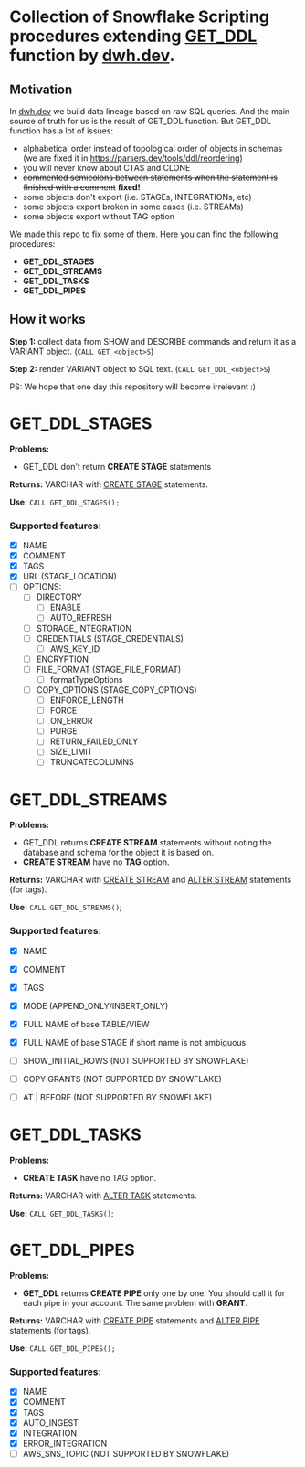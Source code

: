 # Collection of Snowflake Scripting procedures extending [GET_DDL](https://docs.snowflake.com/en/sql-reference/functions/get_ddl.html) function by [dwh.dev](https://dwh.dev).


## Motivation
In [dwh.dev](https://dwh.dev) we build data lineage based on raw SQL queries. And the main source of truth for us is the result of GET_DDL function.
But GET_DDL function has a lot of issues:
  - alphabetical order instead of topological order of objects in schemas (we are fixed it in https://parsers.dev/tools/ddl/reordering)
  - you will never know about CTAS and CLONE
  - <del>commented semicolons between statements when the statement is finished with a comment</del> **fixed!**
  - some objects don't export (i.e. STAGEs, INTEGRATIONs, etc)
  - some objects export broken in some cases (i.e. STREAMs)
  - some objects export without TAG option

We made this repo to fix some of them. Here you can find the following procedures:
- **GET_DDL_STAGES**
- **GET_DDL_STREAMS**
- **GET_DDL_TASKS**
- **GET_DDL_PIPES**

## How it works
**Step 1:** collect data from SHOW and DESCRIBE commands and return it as a VARIANT object. (```CALL GET_<object>S```)

**Step 2:** render VARIANT object to SQL text. (```CALL GET_DDL_<object>S```)

PS: We hope that one day this repository will become irrelevant :)

# **GET_DDL_STAGES**
**Problems:** 
  - GET_DDL don't return **CREATE STAGE** statements

**Returns:** VARCHAR with [CREATE STAGE](https://docs.snowflake.com/en/sql-reference/sql/create-stage.html) statements.

**Use:** ```CALL GET_DDL_STAGES();```

### Supported features:
- [x] NAME
- [x] COMMENT 
- [x] TAGS
- [x] URL (STAGE_LOCATION)
- [ ] OPTIONS:
  - [ ] DIRECTORY
    - [ ] ENABLE
    - [ ] AUTO_REFRESH
  - [ ] STORAGE_INTEGRATION
  - [ ] CREDENTIALS (STAGE_CREDENTIALS)
      - [ ] AWS_KEY_ID
  - [ ] ENCRYPTION
  - [ ] FILE_FORMAT (STAGE_FILE_FORMAT)
    - [ ] formatTypeOptions
  - [ ] COPY_OPTIONS (STAGE_COPY_OPTIONS)
    - [ ] ENFORCE_LENGTH
    - [ ] FORCE
    - [ ] ON_ERROR
    - [ ] PURGE
    - [ ] RETURN_FAILED_ONLY
    - [ ] SIZE_LIMIT
    - [ ] TRUNCATECOLUMNS

# **GET_DDL_STREAMS**
**Problems:** 
  - GET_DDL returns **CREATE STREAM** statements without noting the database and schema for the object it is based on.
  - **CREATE STREAM** have no **TAG** option.

**Returns:** VARCHAR with [CREATE STREAM](https://docs.snowflake.com/en/sql-reference/sql/create-stream.html) and [ALTER STREAM](https://docs.snowflake.com/en/sql-reference/sql/alter-stream.html) statements (for tags).

**Use:** ```CALL GET_DDL_STREAMS()```;

### Supported features:
- [x] NAME
- [x] COMMENT 
- [x] TAGS
- [x] MODE (APPEND_ONLY/INSERT_ONLY)
- [x] FULL NAME of base TABLE/VIEW
- [x] FULL NAME of base STAGE if short name is not ambiguous
- [ ] SHOW_INITIAL_ROWS (NOT SUPPORTED BY SNOWFLAKE)
- [ ] COPY GRANTS (NOT SUPPORTED BY SNOWFLAKE)
- [ ] AT | BEFORE (NOT SUPPORTED BY SNOWFLAKE)


# **GET_DDL_TASKS**
**Problems:** 
  - **CREATE TASK** have no TAG option.

**Returns:** VARCHAR with [ALTER TASK](https://docs.snowflake.com/en/sql-reference/sql/alter-task.html) statements.

**Use:** ```CALL GET_DDL_TASKS()```;

# **GET_DDL_PIPES**
**Problems:** 
  - **GET_DDL** returns **CREATE PIPE** only one by one. You should call it for each pipe in your account. The same problem with **GRANT**.

**Returns:** VARCHAR with [CREATE PIPE](https://docs.snowflake.com/en/sql-reference/sql/create-pipe.html) statements and [ALTER PIPE](https://docs.snowflake.com/en/sql-reference/sql/create-pipe.html) statements (for tags).

**Use:** ```CALL GET_DDL_PIPES();```

### Supported features:
- [x] NAME
- [x] COMMENT 
- [x] TAGS
- [x] AUTO_INGEST
- [x] INTEGRATION
- [x] ERROR_INTEGRATION
- [ ] AWS_SNS_TOPIC (NOT SUPPORTED BY SNOWFLAKE)